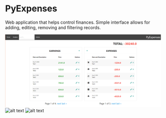 # PyExpenses
Web application that helps control finances. Simple interface allows for adding, editing, removing and filtering records. 

![alt text](https://github.com/zielonkatom/PyExpenses/blob/master/Media/py_expenses.PNG)
![alt text](https://github.com/zielonkatom/PyExpenses/blob/master/Media/py_expenses2.PNG)
![alt text](https://github.com/zielonkatom/PyExpenses/blob/master/Media/py_expenses3.PNG)


